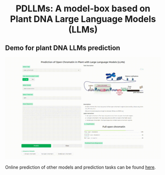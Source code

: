 <h1>
  <p align="center">
  PDLLMs: A model-box based on Plant DNA Large Language Models (LLMs)
  </p>
</h1>

## Demo for plant DNA LLMs prediction

![demo](resources/plantllm.gif)

Online prediction of other models and prediction tasks can be found [here](https://finetune.plantllm.org/).
